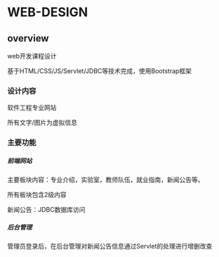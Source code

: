 # WEB-DESIGN

## overview

web开发课程设计

基于HTML/CSS/JS/Servlet/JDBC等技术完成，使用Bootstrap框架

### 设计内容

软件工程专业网站

所有文字/图片为虚拟信息

### 主要功能

##### 前端网站

主要板块内容：专业介绍，实验室，教师队伍，就业指南，新闻公告等。

所有板块包含2级内容

新闻公告：JDBC数据库访问

##### 后台管理

管理员登录后，在后台管理对新闻公告信息通过Servlet的处理进行增删改查
